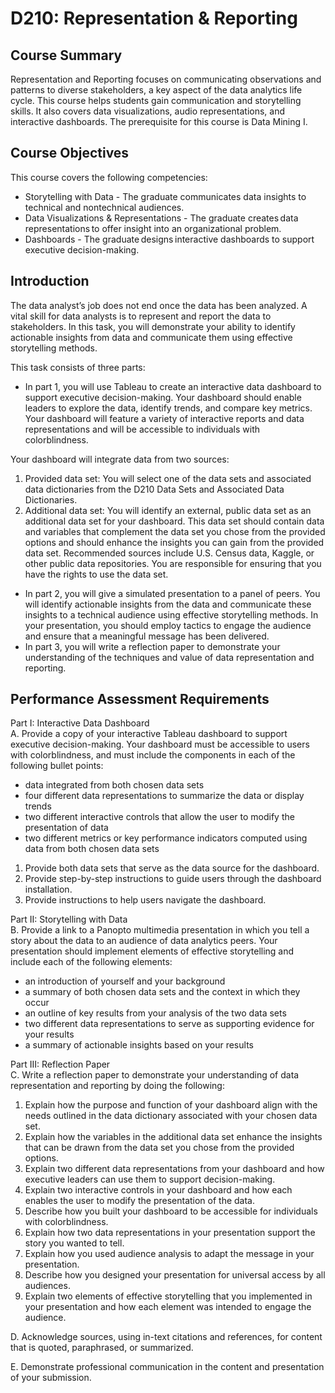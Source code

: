 # D210: Representation & Reporting

## Course Summary
Representation and Reporting focuses on communicating observations and patterns to diverse stakeholders, a key aspect of the data analytics life cycle. This course helps students gain communication and storytelling skills. It also covers data visualizations, audio representations, and interactive dashboards. The prerequisite for this course is Data Mining I.

## Course Objectives
This course covers the following competencies:
* Storytelling with Data - The graduate communicates data insights to technical and nontechnical audiences.
* Data Visualizations & Representations - The graduate creates data representations to offer insight into an organizational problem. 
* Dashboards - The graduate designs interactive dashboards to support executive decision-making. 

## Introduction
The data analyst’s job does not end once the data has been analyzed. A vital skill for data analysts is to represent and report the data to stakeholders. In this task, you will demonstrate your ability to identify actionable insights from data and communicate them using effective storytelling methods.

This task consists of three parts:
* In part 1, you will use Tableau to create an interactive data dashboard to support executive decision-making. Your dashboard should enable leaders to explore the data, identify trends, and compare key metrics. Your dashboard will feature a variety of interactive reports and data representations and will be accessible to individuals with colorblindness.

Your dashboard will integrate data from two sources:
1. Provided data set: You will select one of the data sets and associated data dictionaries from the D210 Data Sets and Associated Data Dictionaries.
2. Additional data set: You will identify an external, public data set as an additional data set for your dashboard. This data set should contain data and variables that complement the data set you chose from the provided options and should enhance the insights you can gain from the provided data set. Recommended sources include U.S. Census data, Kaggle, or other public data repositories. You are responsible for ensuring that you have the rights to use the data set.

* In part 2, you will give a simulated presentation to a panel of peers. You will identify actionable insights from the data and communicate these insights to a technical audience using effective storytelling methods. In your presentation, you should employ tactics to engage the audience and ensure that a meaningful message has been delivered.
* In part 3, you will write a reflection paper to demonstrate your understanding of the techniques and value of data representation and reporting.

## Performance Assessment Requirements
Part I: Interactive Data Dashboard<br>
A.  Provide a copy of your interactive Tableau dashboard to support executive decision-making. Your dashboard must be accessible to users with colorblindness, and must include the components in each of the following bullet points:
* data integrated from both chosen data sets
* four different data representations to summarize the data or display trends
* two different interactive controls that allow the user to modify the presentation of data
* two different metrics or key performance indicators computed using data from both chosen data sets
1.  Provide both data sets that serve as the data source for the dashboard.
2.  Provide step-by-step instructions to guide users through the dashboard installation.
3.  Provide instructions to help users navigate the dashboard.

Part II: Storytelling with Data<br>
B.  Provide a link to a Panopto multimedia presentation in which you tell a story about the data to an audience of data analytics peers. Your presentation should implement elements of effective storytelling and include each of the following elements:
* an introduction of yourself and your background
* a summary of both chosen data sets and the context in which they occur
* an outline of key results from your analysis of the two data sets
* two different data representations to serve as supporting evidence for your results
* a summary of actionable insights based on your results

Part III: Reflection Paper<br>
C.  Write a reflection paper to demonstrate your understanding of data representation and reporting by doing the following:
1.  Explain how the purpose and function of your dashboard align with the needs outlined in the data dictionary associated with your chosen data set.
2.  Explain how the variables in the additional data set enhance the insights that can be drawn from the data set you chose from the provided options.
3.  Explain two different data representations from your dashboard and how executive leaders can use them to support decision-making.
4.  Explain two interactive controls in your dashboard and how each enables the user to modify the presentation of the data.
5.  Describe how you built your dashboard to be accessible for individuals with colorblindness.
6.  Explain how two data representations in your presentation support the story you wanted to tell.
7.  Explain how you used audience analysis to adapt the message in your presentation.
8.  Describe how you designed your presentation for universal access by all audiences.
9.  Explain two elements of effective storytelling that you implemented in your presentation and how each element was intended to engage the audience. 

D.  Acknowledge sources, using in-text citations and references, for content that is quoted, paraphrased, or summarized.

E.  Demonstrate professional communication in the content and presentation of your submission.

